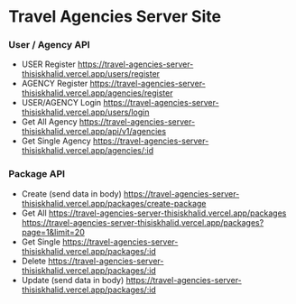 # Travel Agencies Server Site

### User / Agency API
- USER Register
https://travel-agencies-server-thisiskhalid.vercel.app/users/register
- AGENCY Register
https://travel-agencies-server-thisiskhalid.vercel.app/agencies/register
- USER/AGENCY Login
https://travel-agencies-server-thisiskhalid.vercel.app/users/login
- Get All Agency
https://travel-agencies-server-thisiskhalid.vercel.app/api/v1/agencies
- Get Single Agency
https://travel-agencies-server-thisiskhalid.vercel.app/agencies/:id

### Package API
- Create (send data in body)
https://travel-agencies-server-thisiskhalid.vercel.app/packages/create-package
- Get All
https://travel-agencies-server-thisiskhalid.vercel.app/packages
https://travel-agencies-server-thisiskhalid.vercel.app/packages?page=1&limit=20
- Get Single
https://travel-agencies-server-thisiskhalid.vercel.app/packages/:id
- Delete
https://travel-agencies-server-thisiskhalid.vercel.app/packages/:id
- Update (send data in body)
https://travel-agencies-server-thisiskhalid.vercel.app/packages/:id